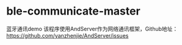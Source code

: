 # ble-communicate-master
蓝牙通讯demo
该程序使用AndServer作为网络通讯框架，Github地址：https://github.com/yanzhenjie/AndServer/issues
